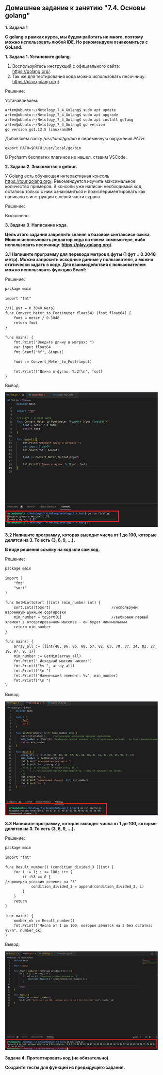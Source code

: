 ## Домашнее задание к занятию "7.4. Основы golang"

__1.	Задача 1__

__С golang в рамках курса, мы будем работать не много, поэтому можно использовать любой IDE. Но рекомендуем ознакомиться с GoLand.__

__1.	Задача 1. Установите golang.__

1)	Воспользуйтесь инструкций с официального сайта: https://golang.org/.
2)	Так же для тестирования кода можно использовать песочницу: https://play.golang.org/.

Решение:

Устанавливаем:
```
artem@ubuntu:~/Netology_7_4_Golang$ sudo apt update
artem@ubuntu:~/Netology_7_4_Golang$ sudo apt upgrade
artem@ubuntu:~/Netology_7_4_Golang$ sudo apt install golang
artem@ubuntu:~/Netology_7_4_Golang$ go version
go version go1.13.8 linux/amd64
```
Добавляем папку */usr/local/go/bin* в переменную окружения *PATH*:
```
export PATH=$PATH:/usr/local/go/bin
```
В Pycharm бесплатнх плагинов не нашел, ставим VSCode.

__2.	Задача 2. Знакомство с gotour.__

У Golang есть обучающая интерактивная консоль https://tour.golang.org/. Рекомендуется изучить максимальное количество примеров. В консоли уже написан необходимый код, осталось только с ним ознакомиться и поэкспериментировать как написано в инструкции в левой части экрана.

Решение:

Выполнено.

__3.	Задача 3. Написание кода.__

__Цель этого задания закрепить знания о базовом синтаксисе языка. Можно использовать редактор кода на своем компьютере, либо использовать песочницу: https://play.golang.org/.__

__3.1	Напишите программу для перевода метров в футы (1 фут = 0.3048 метр). Можно запросить исходные данные у пользователя, а можно статически задать в коде. Для взаимодействия с пользователем можно использовать функцию Scanf:__

Решение:
```
package main

import "fmt"

//(1 фут = 0.3048 метр)
func Convert_Meter_to_Foot(meter float64) (foot float64) {
	foot = meter / 0.3048
	return foot
}

func main() {
	fmt.Print("Введите длину в метрах: ")
	var input float64
	fmt.Scanf("%f", &input)

	foot := Convert_Meter_to_Foot(input)

	fmt.Printf("Длина в футах: %.2f\n", foot)
}
```
Вывод:

![7_4_1](pictures/7_4_1.JPG) 

__3.2	Напишите программу, которая выводит числа от 1 до 100, которые делятся на 3. То есть (3, 6, 9, …).__

__В виде решения ссылку на код или сам код.__

Решение:
```
package main

import (
	"fmt"
	"sort"
)

func GetMin(toSort []int) (min_number int) {
	sort.Ints(toSort)                            //используем втроенную функцию сортировки
	min_number = toSort[0]                       //выбираем первый элемент в отсортированном массиве - он будет минимальным
	return min_number
}

func main() {
	array_all := []int{48, 96, 86, 68, 57, 82, 63, 70, 37, 34, 83, 27, 19, 97, 9, 17}
	min_number := GetMin(array_all)
	fmt.Print(" Исходный массив чисел:")
	fmt.Printf("%v ", array_all)
	fmt.Printf("\n ")
	fmt.Printf("Наименьший элемент: %v", min_number)
	fmt.Printf("\n ")
}
```
Вывод:

![7_4_2](pictures/7_4_2.JPG) 

__3.3	Напишите программу, которая выводит числа от 1 до 100, которые делятся на 3. То есть (3, 6, 9, …).__

Решение:
```
package main

import "fmt"

func Result_number() (condition_divided_3 []int) {
	for i := 1; i <= 100; i++ {
		if i%3 == 0 {                                                //проверка условия деления на "3"
			condition_divided_3 = append(condition_divided_3, i)
		}
	}
	return
}

func main() {
	number_ok := Result_number()
	fmt.Printf("Числа от 1 до 100, которые делятся на 3 без остатка: %v\n", number_ok)
}
```
Вывод:

![7_4_3](pictures/7_4_3.JPG) 

__Задача 4. Протестировать код (не обязательно).__

__Создайте тесты для функций из предыдущего задания.__
